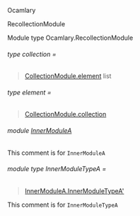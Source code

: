 Ocamlary

RecollectionModule

Module type Ocamlary.RecollectionModule

<a id="type-collection"></a>

###### type collection =

> [CollectionModule.element](Ocamlary.CollectionModule.md#type-element) list


<a id="type-element"></a>

###### type element =

> [CollectionModule.collection](Ocamlary.CollectionModule.md#type-collection)


<a id="module-InnerModuleA"></a>

###### module [InnerModuleA](Ocamlary.module-type-RecollectionModule.InnerModuleA.md)

This comment is for `InnerModuleA`

<a id="module-type-InnerModuleTypeA"></a>

###### module type InnerModuleTypeA =

> [InnerModuleA.InnerModuleTypeA'](Ocamlary.module-type-RecollectionModule.InnerModuleA.module-type-InnerModuleTypeA'.md)


This comment is for `InnerModuleTypeA`